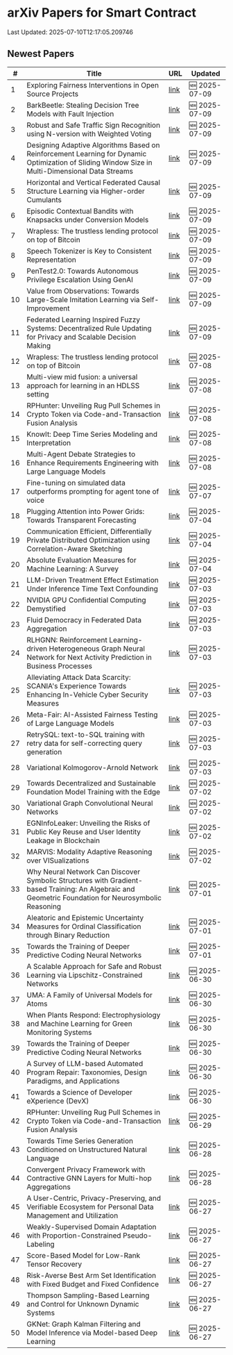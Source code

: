 # arXiv Papers for Smart Contract

Last Updated: 2025-07-10T12:17:05.209746

## Newest Papers

|\#|Title|URL|Updated|
|---|---|---|---|
|1|Exploring Fairness Interventions in Open Source Projects|[link](http://arxiv.org/abs/2507.07026v1)|🆕 2025-07-09|
|2|BarkBeetle: Stealing Decision Tree Models with Fault Injection|[link](http://arxiv.org/abs/2507.06986v1)|🆕 2025-07-09|
|3|Robust and Safe Traffic Sign Recognition using N-version with Weighted Voting|[link](http://arxiv.org/abs/2507.06907v1)|🆕 2025-07-09|
|4|Designing Adaptive Algorithms Based on Reinforcement Learning for Dynamic Optimization of Sliding Window Size in Multi-Dimensional Data Streams|[link](http://arxiv.org/abs/2507.06901v1)|🆕 2025-07-09|
|5|Horizontal and Vertical Federated Causal Structure Learning via Higher-order Cumulants|[link](http://arxiv.org/abs/2507.06888v1)|🆕 2025-07-09|
|6|Episodic Contextual Bandits with Knapsacks under Conversion Models|[link](http://arxiv.org/abs/2507.06859v1)|🆕 2025-07-09|
|7|Wrapless: The trustless lending protocol on top of Bitcoin|[link](http://arxiv.org/abs/2507.06064v2)|🆕 2025-07-09|
|8|Speech Tokenizer is Key to Consistent Representation|[link](http://arxiv.org/abs/2507.06802v1)|🆕 2025-07-09|
|9|PenTest2.0: Towards Autonomous Privilege Escalation Using GenAI|[link](http://arxiv.org/abs/2507.06742v1)|🆕 2025-07-09|
|10|Value from Observations: Towards Large-Scale Imitation Learning via Self-Improvement|[link](http://arxiv.org/abs/2507.06701v1)|🆕 2025-07-09|
|11|Federated Learning Inspired Fuzzy Systems: Decentralized Rule Updating for Privacy and Scalable Decision Making|[link](http://arxiv.org/abs/2507.06652v1)|🆕 2025-07-09|
|12|Wrapless: The trustless lending protocol on top of Bitcoin|[link](http://arxiv.org/abs/2507.06064v1)|🆕 2025-07-08|
|13|Multi-view mid fusion: a universal approach for learning in an HDLSS setting|[link](http://arxiv.org/abs/2507.06026v1)|🆕 2025-07-08|
|14|RPHunter: Unveiling Rug Pull Schemes in Crypto Token via Code-and-Transaction Fusion Analysis|[link](http://arxiv.org/abs/2506.18398v3)|🆕 2025-07-08|
|15|KnowIt: Deep Time Series Modeling and Interpretation|[link](http://arxiv.org/abs/2507.06009v1)|🆕 2025-07-08|
|16|Multi-Agent Debate Strategies to Enhance Requirements Engineering with Large Language Models|[link](http://arxiv.org/abs/2507.05981v1)|🆕 2025-07-08|
|17|Fine-tuning on simulated data outperforms prompting for agent tone of voice|[link](http://arxiv.org/abs/2507.04889v1)|🆕 2025-07-07|
|18|Plugging Attention into Power Grids: Towards Transparent Forecasting|[link](http://arxiv.org/abs/2507.03690v1)|🆕 2025-07-04|
|19|Communication Efficient, Differentially Private Distributed Optimization using Correlation-Aware Sketching|[link](http://arxiv.org/abs/2507.03545v1)|🆕 2025-07-04|
|20|Absolute Evaluation Measures for Machine Learning: A Survey|[link](http://arxiv.org/abs/2507.03392v1)|🆕 2025-07-04|
|21|LLM-Driven Treatment Effect Estimation Under Inference Time Text Confounding|[link](http://arxiv.org/abs/2507.02843v1)|🆕 2025-07-03|
|22|NVIDIA GPU Confidential Computing Demystified|[link](http://arxiv.org/abs/2507.02770v1)|🆕 2025-07-03|
|23|Fluid Democracy in Federated Data Aggregation|[link](http://arxiv.org/abs/2507.02710v1)|🆕 2025-07-03|
|24|RLHGNN: Reinforcement Learning-driven Heterogeneous Graph Neural Network for Next Activity Prediction in Business Processes|[link](http://arxiv.org/abs/2507.02690v1)|🆕 2025-07-03|
|25|Alleviating Attack Data Scarcity: SCANIA's Experience Towards Enhancing In-Vehicle Cyber Security Measures|[link](http://arxiv.org/abs/2507.02607v1)|🆕 2025-07-03|
|26|Meta-Fair: AI-Assisted Fairness Testing of Large Language Models|[link](http://arxiv.org/abs/2507.02533v1)|🆕 2025-07-03|
|27|RetrySQL: text-to-SQL training with retry data for self-correcting query generation|[link](http://arxiv.org/abs/2507.02529v1)|🆕 2025-07-03|
|28|Variational Kolmogorov-Arnold Network|[link](http://arxiv.org/abs/2507.02466v1)|🆕 2025-07-03|
|29|Towards Decentralized and Sustainable Foundation Model Training with the Edge|[link](http://arxiv.org/abs/2507.01803v1)|🆕 2025-07-02|
|30|Variational Graph Convolutional Neural Networks|[link](http://arxiv.org/abs/2507.01699v1)|🆕 2025-07-02|
|31|EGNInfoLeaker: Unveiling the Risks of Public Key Reuse and User Identity Leakage in Blockchain|[link](http://arxiv.org/abs/2507.01635v1)|🆕 2025-07-02|
|32|MARVIS: Modality Adaptive Reasoning over VISualizations|[link](http://arxiv.org/abs/2507.01544v1)|🆕 2025-07-02|
|33|Why Neural Network Can Discover Symbolic Structures with Gradient-based Training: An Algebraic and Geometric Foundation for Neurosymbolic Reasoning|[link](http://arxiv.org/abs/2506.21797v2)|🆕 2025-07-01|
|34|Aleatoric and Epistemic Uncertainty Measures for Ordinal Classification through Binary Reduction|[link](http://arxiv.org/abs/2507.00733v1)|🆕 2025-07-01|
|35|Towards the Training of Deeper Predictive Coding Neural Networks|[link](http://arxiv.org/abs/2506.23800v2)|🆕 2025-07-01|
|36|A Scalable Approach for Safe and Robust Learning via Lipschitz-Constrained Networks|[link](http://arxiv.org/abs/2506.23977v1)|🆕 2025-06-30|
|37|UMA: A Family of Universal Models for Atoms|[link](http://arxiv.org/abs/2506.23971v1)|🆕 2025-06-30|
|38|When Plants Respond: Electrophysiology and Machine Learning for Green Monitoring Systems|[link](http://arxiv.org/abs/2506.23872v1)|🆕 2025-06-30|
|39|Towards the Training of Deeper Predictive Coding Neural Networks|[link](http://arxiv.org/abs/2506.23800v1)|🆕 2025-06-30|
|40|A Survey of LLM-based Automated Program Repair: Taxonomies, Design Paradigms, and Applications|[link](http://arxiv.org/abs/2506.23749v1)|🆕 2025-06-30|
|41|Towards a Science of Developer eXperience (DevX)|[link](http://arxiv.org/abs/2506.23715v1)|🆕 2025-06-30|
|42|RPHunter: Unveiling Rug Pull Schemes in Crypto Token via Code-and-Transaction Fusion Analysis|[link](http://arxiv.org/abs/2506.18398v2)|🆕 2025-06-29|
|43|Towards Time Series Generation Conditioned on Unstructured Natural Language|[link](http://arxiv.org/abs/2506.22927v1)|🆕 2025-06-28|
|44|Convergent Privacy Framework with Contractive GNN Layers for Multi-hop Aggregations|[link](http://arxiv.org/abs/2506.22727v1)|🆕 2025-06-28|
|45|A User-Centric, Privacy-Preserving, and Verifiable Ecosystem for Personal Data Management and Utilization|[link](http://arxiv.org/abs/2506.22606v1)|🆕 2025-06-27|
|46|Weakly-Supervised Domain Adaptation with Proportion-Constrained Pseudo-Labeling|[link](http://arxiv.org/abs/2506.22301v1)|🆕 2025-06-27|
|47|Score-Based Model for Low-Rank Tensor Recovery|[link](http://arxiv.org/abs/2506.22295v1)|🆕 2025-06-27|
|48|Risk-Averse Best Arm Set Identification with Fixed Budget and Fixed Confidence|[link](http://arxiv.org/abs/2506.22253v1)|🆕 2025-06-27|
|49|Thompson Sampling-Based Learning and Control for Unknown Dynamic Systems|[link](http://arxiv.org/abs/2506.22186v1)|🆕 2025-06-27|
|50|GKNet: Graph Kalman Filtering and Model Inference via Model-based Deep Learning|[link](http://arxiv.org/abs/2506.22004v1)|🆕 2025-06-27|
